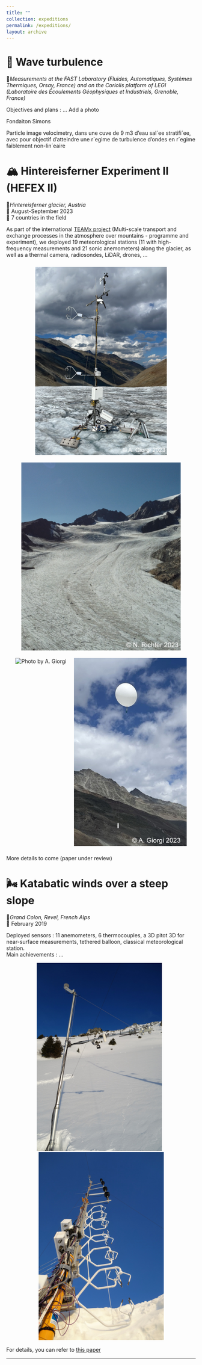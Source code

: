 ```yaml
---
title: ""
collection: expeditions
permalink: /expeditions/
layout: archive
---
```


# 🌊 Wave turbulence 

📍*Measurements at the FAST Laboratory (Fluides, Automatiques, Systèmes Thermiques, Orsay, France) and on the Coriolis platform of LEGI (Laboratoire des Écoulements Géophysiques et Industriels, Grenoble, France)*  

Objectives and plans : ...
Add a photo

Fondaiton Simons

Particle image velocimetry, dans une cuve de 9 m3 d’eau sal´ee stratifi´ee, avec pour objectif d’atteindre une r´egime de
turbulence d’ondes en r´egime faiblement non-lin´eaire



# 🏔️ Hintereisferner Experiment II (HEFEX II) 

📍*Hintereisferner glacier, Austria*  
📅 August-September 2023  
👤 7 countries in the field  

As part of the international [TEAMx project](https://www.teamx-programme.org/) (Multi-scale transport and exchange processes in the atmosphere over mountains - programme and experiment), we deployed 19 meteorological stations (11 with high-frequency measurements and 21 sonic anemometers) along the glacier, as well as a thermal camera, radiosondes, LiDAR, drones, ...

<div style="display: flex; flex-wrap: wrap; justify-content: center;">
  <div style="height: 500px; margin: 10px; overflow: hidden;">
    <img src="/images/HEFEXII/Grand_mat_cropped.jpg" alt="Photo by A. Giorgi" style="height: 100%; object-fit: cover;" />
  </div>
  <div style="height: 500px; margin: 10px; overflow: hidden;">
    <img src="/images/HEFEXII/Glacier_cropped.jpg" alt="Photo by N. Richter" style="height: 100%; object-fit: cover;" />
  </div>
  <div style="height: 500px; margin: 10px; overflow: hidden;">
    <img src="/images/HEFEXII/LIDAR_cropped.jpg" alt="Photo by A. Giorgi" style="height: 100%; object-fit: cover;" />
  </div>
  <div style="height: 500px; margin: 10px; overflow: hidden;">
    <img src="/images/HEFEXII/Ballon_cropped.jpg" alt="Photo by A. Giorgi" style="height: 100%; object-fit: cover;" />
  </div>
</div>


More details to come (paper under review)  


# 🌬️ Katabatic winds over a steep slope

📍*Grand Colon, Revel, French Alps*  
📅 February 2019  

Deployed sensors : 11 anemometers, 6 thermocouples, a 3D pitot 3D for near-surface measurements, tethered balloon, classical meteorological station.  
Main achievements : ...   

<div style="text-align: center;">
  <div style="display: inline-block; margin-right: 10px; height: 500px; overflow: hidden;">
    <img src="/images/Grand_Colon/DSC02877.JPG" alt="Meteorological mast by name5" style="height: 100%; object-fit: cover;" />
  </div>
  <div style="display: inline-block; height: 500px; overflow: hidden;">
    <img src="/images/Grand_Colon/DSC02897.JPG" alt="Turbulence mast by name6" style="height: 100%; object-fit: cover;" />
  </div>
</div>


For details, you can refer to [this paper](https://hal.science/hal-03350043/file/Charrondi%C3%A8re2022.pdf)  

---




